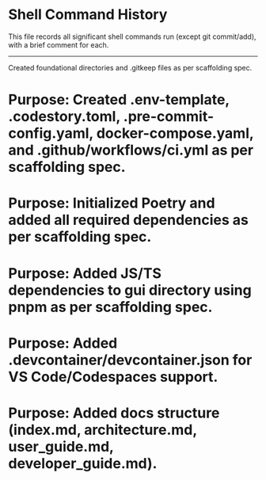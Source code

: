 # Shell Command History

This file records all significant shell commands run (except git commit/add), with a brief comment for each.

---
Created foundational directories and .gitkeep files as per scaffolding spec.
# Purpose: Created .env-template, .codestory.toml, .pre-commit-config.yaml, docker-compose.yaml, and .github/workflows/ci.yml as per scaffolding spec.
# Purpose: Initialized Poetry and added all required dependencies as per scaffolding spec.
# Purpose: Added JS/TS dependencies to gui directory using pnpm as per scaffolding spec.
# Purpose: Added .devcontainer/devcontainer.json for VS Code/Codespaces support.
# Purpose: Added docs structure (index.md, architecture.md, user_guide.md, developer_guide.md).
